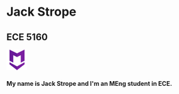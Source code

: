 # Jack Strope
## ECE 5160

![alt text](https://github.com/adam-p/markdown-here/raw/master/src/common/images/icon48.png "Logo Title Text 1")

#### My name is Jack Strope and I'm an MEng student in ECE.
